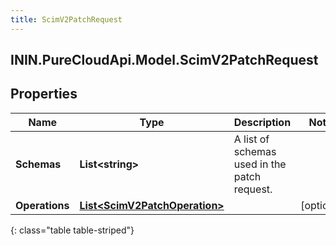 ```yaml
---
title: ScimV2PatchRequest
---
```

## ININ.PureCloudApi.Model.ScimV2PatchRequest

## Properties

|Name | Type | Description | Notes|
|------------ | ------------- | ------------- | -------------|
| **Schemas** | **List&lt;string&gt;** | A list of schemas used in the patch request. | |
| **Operations** | [**List&lt;ScimV2PatchOperation&gt;**](ScimV2PatchOperation.html) |  | [optional] |
{: class="table table-striped"}


